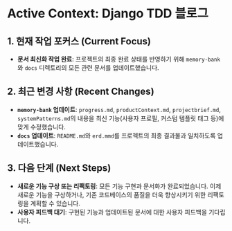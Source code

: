 # Active Context: Django TDD 블로그

## 1. 현재 작업 포커스 (Current Focus)

- **문서 최신화 작업 완료**: 프로젝트의 최종 완료 상태를 반영하기 위해 `memory-bank`와 `docs` 디렉토리의 모든 관련 문서를 업데이트했습니다.

## 2. 최근 변경 사항 (Recent Changes)

- **`memory-bank` 업데이트**: `progress.md`, `productContext.md`, `projectbrief.md`, `systemPatterns.md`의 내용을 최신 기능(사용자 프로필, 커스텀 템플릿 태그 등)에 맞게 수정했습니다.
- **`docs` 업데이트**: `README.md`와 `erd.mmd`를 프로젝트의 최종 결과물과 일치하도록 업데이트했습니다.

## 3. 다음 단계 (Next Steps)

- **새로운 기능 구상 또는 리팩토링**: 모든 기능 구현과 문서화가 완료되었습니다. 이제 새로운 기능을 구상하거나, 기존 코드베이스의 품질을 더욱 향상시키기 위한 리팩토링을 계획할 수 있습니다.
- **사용자 피드백 대기**: 구현된 기능과 업데이트된 문서에 대한 사용자 피드백을 기다립니다.
